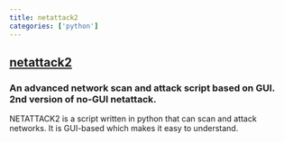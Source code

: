 ```yaml
---
title: netattack2
categories: ['python']
---
```

## [netattack2](https://github.com/chrizator/netattack2)

### An advanced network scan and attack script based on GUI. 2nd version of no-GUI netattack. 

NETATTACK2 is a script written in python that can scan and attack networks. It is GUI-based which makes it easy to understand.
